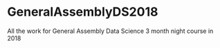 # GeneralAssemblyDS2018
All the work for General Assembly Data Science 3 month night course in 2018 
